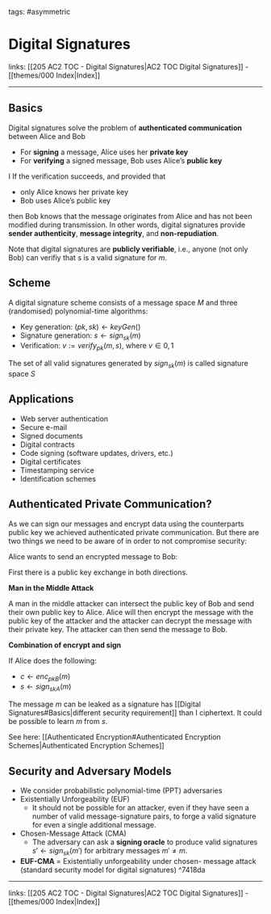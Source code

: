 tags: #asymmetric 

# Digital Signatures

links: [[205 AC2 TOC - Digital Signatures|AC2 TOC Digital Signatures]] - [[themes/000 Index|Index]]

---

## Basics

Digital signatures solve the problem of **authenticated communication** between Alice and Bob

- For **signing** a message, Alice uses her **private key**  
- For **verifying** a signed message, Bob uses Alice’s **public key**

I If the verification succeeds, and provided that 

- only Alice knows her private key
- Bob uses Alice’s public key  

then Bob knows that the message originates from Alice and has not been modified during transmission. In other words, digital signatures provide **sender authenticity**, **message integrity**, and **non-repudiation**.

Note that digital signatures are **publicly verifiable**, i.e., anyone (not only Bob) can verifiy that s is a valid signature for $m$.

## Scheme

A digital signature scheme consists of a message space $M$ and three (randomised) polynomial-time algorithms:

- Key generation: $(pk, sk) ← keyGen()$  
- Signature generation: $s ← sign_{sk}(m)$
- Verification: $v := verify_{pk}(m, s)$, where $v ∈ {0, 1}$

The set of all valid signatures generated by $sign_{sk}(m)$ is called signature space $S$

## Applications

- Web server authentication
- Secure e-mail  
- Signed documents  
- Digital contracts
- Code signing (software updates, drivers, etc.) 
- Digital certificates  
- Timestamping service  
- Identification schemes

## Authenticated Private Communication?

As we can sign our messages and encrypt data using the counterparts public key we achieved authenticated private communication. But there are two things we need to be aware of in order to not compromise security:

Alice wants to send an encrypted message to Bob:

First there is a public key exchange in both directions.

**Man in the Middle Attack**

A man in the middle attacker can intersect the public key of Bob and send their own public key to Alice. Alice will then encrypt the message with the public key of the attacker and the attacker can decrypt the message with their private key. The attacker can then send the message to Bob.

**Combination of encrypt and sign**

If Alice does the following:

* $c \leftarrow enc_{pkB}(m)$
* $s \leftarrow sign_{skA}(m)$

The message $m$ can be leaked as a signature has [[Digital Signatures#Basics|different security requirement]] than I ciphertext. It could be possible to learn $m$ from $s$.

See here: [[Authenticated Encryption#Authenticated Encryption Schemes|Authenticated Encryption Schemes]]

## Security and Adversary Models

* We consider probabilistic polynomial-time (PPT) adversaries
* Existentially Unforgeability (EUF)
	* It should not be possible for an attacker, even if they have seen a number of valid message-signature pairs, to forge a valid signature for even a single additional message.
* Chosen-Message Attack (CMA)
	* The adversary can ask a **signing oracle** to produce valid signatures $s′ ← sign_{sk}(m′)$ for arbitrary messages $m′ \neq m$.
* **EUF-CMA** = Existentially unforgeability under chosen- message attack (standard security model for digital signatures) ^7418da

---
links: [[205 AC2 TOC - Digital Signatures|AC2 TOC Digital Signatures]] - [[themes/000 Index|Index]]